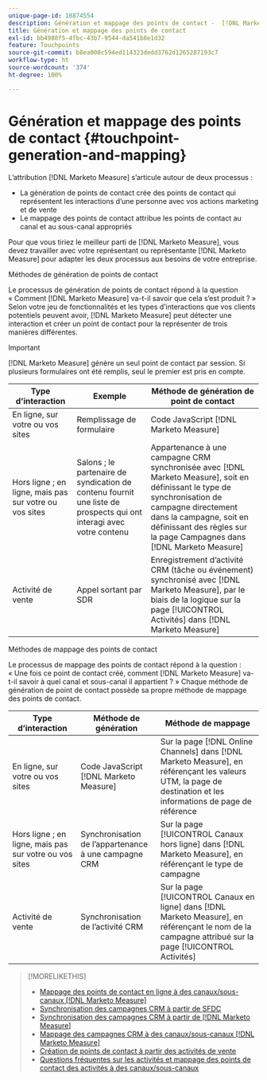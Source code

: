 ```yaml
---
unique-page-id: 18874554
description: Génération et mappage des points de contact -  [!DNL Marketo Measure]  - Documentation produit
title: Génération et mappage des points de contact
exl-id: bb4988f5-4fbc-43b7-9544-da541b8e1d32
feature: Touchpoints
source-git-commit: b8ea008c594ed114323dedd3762d1265287193c7
workflow-type: ht
source-wordcount: '374'
ht-degree: 100%

---
```


# Génération et mappage des points de contact {#touchpoint-generation-and-mapping}

L’attribution [!DNL Marketo Measure] s’articule autour de deux processus :

* La génération de points de contact crée des points de contact qui représentent les interactions d’une personne avec vos actions marketing et de vente
* Le mappage des points de contact attribue les points de contact au canal et au sous-canal appropriés

Pour que vous tiriez le meilleur parti de [!DNL Marketo Measure], vous devez travailler avec votre représentant ou représentante [!DNL Marketo Measure] pour adapter les deux processus aux besoins de votre entreprise.

Méthodes de génération de points de contact

Le processus de génération de points de contact répond à la question « Comment [!DNL Marketo Measure] va-t-il savoir que cela s’est produit ? » Selon votre jeu de fonctionnalités et les types d’interactions que vos clients potentiels peuvent avoir, [!DNL Marketo Measure] peut détecter une interaction et créer un point de contact pour la représenter de trois manières différentes.

>[!IMPORTANT]
>
>[!DNL Marketo Measure] génère un seul point de contact par session. Si plusieurs formulaires ont été remplis, seul le premier est pris en compte.

| **Type d’interaction** | **Exemple** | **Méthode de génération de point de contact** |
|---|---|---|
| En ligne, sur votre ou vos sites | Remplissage de formulaire | Code JavaScript [!DNL Marketo Measure] |
| Hors ligne ; en ligne, mais pas sur votre ou vos sites | Salons ; le partenaire de syndication de contenu fournit une liste de prospects qui ont interagi avec votre contenu | Appartenance à une campagne CRM synchronisée avec [!DNL Marketo Measure], soit en définissant le type de synchronisation de campagne directement dans la campagne, soit en définissant des règles sur la page Campagnes dans [!DNL Marketo Measure] |
| Activité de vente | Appel sortant par SDR | Enregistrement d’activité CRM (tâche ou événement) synchronisé avec [!DNL Marketo Measure], par le biais de la logique sur la page [!UICONTROL Activités] dans [!DNL Marketo Measure] |

Méthodes de mappage des points de contact

Le processus de mappage des points de contact répond à la question : « Une fois ce point de contact créé, comment [!DNL Marketo Measure] va-t-il savoir à quel canal et sous-canal il appartient ? » Chaque méthode de génération de point de contact possède sa propre méthode de mappage des points de contact.

| **Type d’interaction** | **Méthode de génération** | **Méthode de mappage** |
|---|---|---|
| En ligne, sur votre ou vos sites | Code JavaScript [!DNL Marketo Measure] | Sur la page [!DNL Online Channels] dans [!DNL Marketo Measure], en référençant les valeurs UTM, la page de destination et les informations de page de référence |
| Hors ligne ; en ligne, mais pas sur votre ou vos sites | Synchronisation de l’appartenance à une campagne CRM | Sur la page [!UICONTROL Canaux hors ligne] dans [!DNL Marketo Measure], en référençant le type de campagne |
| Activité de vente | Synchronisation de l’activité CRM | Sur la page [!UICONTROL Canaux en ligne] dans [!DNL Marketo Measure], en référençant le nom de la campagne attribué sur la page [!UICONTROL Activités] |

>[!MORELIKETHIS]
>
>* [Mappage des points de contact en ligne à des canaux/sous-canaux  [!DNL Marketo Measure] ](/help/channel-tracking-and-setup/online-channels/online-custom-channel-setup.md)
>* [Synchronisation des campagnes CRM à partir de SFDC](/help/channel-tracking-and-setup/offline-channels/legacy-processes/syncing-offline-campaigns.md)
>* [Synchronisation des campagnes CRM à partir de  [!DNL Marketo Measure]](/help/channel-tracking-and-setup/offline-channels/custom-campaign-sync.md)
>* [Mappage des campagnes CRM à des canaux/sous-canaux  [!DNL Marketo Measure] ](/help/channel-tracking-and-setup/offline-channels/offline-custom-channel-setup.md)
>* [Création de points de contact à partir des activités de vente](/help/advanced-marketo-measure-features/activities-attribution/salesforce-activities-attribution.md)
>* [Questions fréquentes sur les activités et mappage des points de contact des activités à des canaux/sous-canaux](/help/advanced-marketo-measure-features/activities-attribution/activities-attribution-faq.md)

